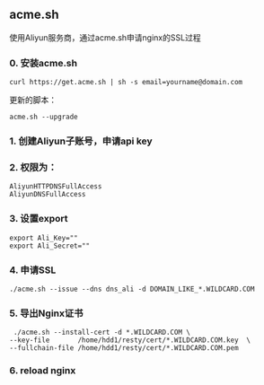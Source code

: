 
## acme.sh
使用Aliyun服务商，通过acme.sh申请nginx的SSL过程 

### 0. 安装acme.sh

```
curl https://get.acme.sh | sh -s email=yourname@domain.com 
```

更新的脚本：
```
acme.sh --upgrade

```

### 1. 创建Aliyun子账号，申请api key 

### 2. 权限为： 
```
AliyunHTTPDNSFullAccess
AliyunDNSFullAccess
```

### 3. 设置export
```
export Ali_Key=""
export Ali_Secret=""
```

### 4. 申请SSL
```
./acme.sh --issue --dns dns_ali -d DOMAIN_LIKE_*.WILDCARD.COM

```

### 5. 导出Nginx证书
```
 ./acme.sh --install-cert -d *.WILDCARD.COM \
--key-file       /home/hdd1/resty/cert/*.WILDCARD.COM.key  \
--fullchain-file /home/hdd1/resty/cert/*.WILDCARD.COM.pem 

```
### 6. reload nginx
